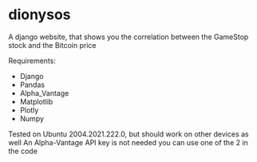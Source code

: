 # dionysos
A django website, that shows you the correlation between the GameStop stock and the Bitcoin price

Requirements:
- Django
- Pandas
- Alpha_Vantage
- Matplotlib
- Plotly
- Numpy

Tested on Ubuntu 2004.2021.222.0, but should work on other devices as well
An Alpha-Vantage API key is not needed you can use one of the 2 in the code
